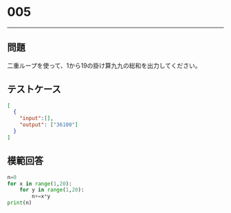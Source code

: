 
# 005

---

## 問題

二重ループを使って、1から19の掛け算九九の総和を出力してください。

## テストケース


```json
[
  {
    "input":[],
    "output": ["36100"]
  }
]
```

## 模範回答

```python
n=0
for x in range(1,20):
    for y in range(1,20):
        n+=x*y
print(n)
```
